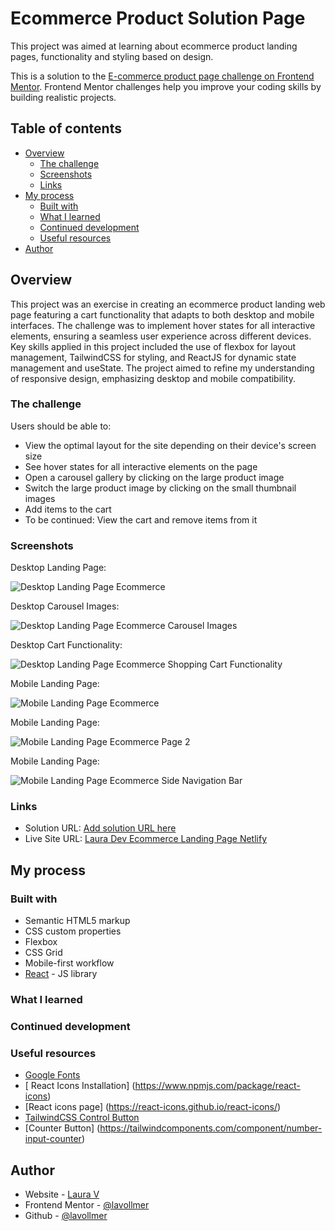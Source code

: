 # Ecommerce Product Solution Page

This project was aimed at learning about ecommerce product landing pages, functionality and styling based on design.

This is a solution to the [E-commerce product page challenge on Frontend Mentor](https://www.frontendmentor.io/challenges/ecommerce-product-page-UPsZ9MJp6). Frontend Mentor challenges help you improve your coding skills by building realistic projects.

## Table of contents

- [Overview](#overview)
  - [The challenge](#the-challenge)
  - [Screenshots](#screenshots)
  - [Links](#links)
- [My process](#my-process)
  - [Built with](#built-with)
  - [What I learned](#what-i-learned)
  - [Continued development](#continued-development)
  - [Useful resources](#useful-resources)
- [Author](#author)

## Overview

This project was an exercise in creating an ecommerce product landing web page featuring a cart functionality that adapts to both desktop and mobile interfaces. The challenge was to implement hover states for all interactive elements, ensuring a seamless user experience across different devices. Key skills applied in this project included the use of flexbox for layout management, TailwindCSS for styling, and ReactJS for dynamic state management and useState. The project aimed to refine my understanding of responsive design, emphasizing desktop and mobile compatibility.

### The challenge

Users should be able to:

- View the optimal layout for the site depending on their device's screen size
- See hover states for all interactive elements on the page
- Open a carousel gallery by clicking on the large product image
- Switch the large product image by clicking on the small thumbnail images
- Add items to the cart
- To be continued: View the cart and remove items from it

### Screenshots

Desktop Landing Page:

![Desktop Landing Page Ecommerce](./src/assets/DesktopLandingPage_Ecommerce.png)

Desktop Carousel Images:

![Desktop Landing Page Ecommerce Carousel Images](./src/assets/DesktopLandingPage_EcommerceCarousel.png)

Desktop Cart Functionality:

![Desktop Landing Page Ecommerce Shopping Cart Functionality](./src/assets/DesktopLandingPage_EcommerceCart.png)

Mobile Landing Page:

![Mobile Landing Page Ecommerce](./src/assets/MobileLandingPage_Ecommerce.png)

Mobile Landing Page:

![Mobile Landing Page Ecommerce Page 2](./src/assets/MobileLandingPage_Ecommerce2.png)

Mobile Landing Page:

![Mobile Landing Page Ecommerce Side Navigation Bar](./src/assets/MobileLandingPage_EcommerceSidenavBar.png)


### Links

- Solution URL: [Add solution URL here](https://your-solution-url.com)
- Live Site URL: [Laura Dev Ecommerce Landing Page Netlify](https://ecommercelandingpage-lauradev.netlify.app/)

## My process

### Built with

- Semantic HTML5 markup
- CSS custom properties
- Flexbox
- CSS Grid
- Mobile-first workflow
- [React](https://reactjs.org/) - JS library


### What I learned


### Continued development


### Useful resources

- [Google Fonts](https://fonts.google.com/specimen/Kumbh+Sans) 
- [ React Icons Installation] (https://www.npmjs.com/package/react-icons)
- [React icons page] (https://react-icons.github.io/react-icons/)
- [TailwindCSS Control Button](https://flowbite.com/docs/forms/number-input/)
- [Counter Button] (https://tailwindcomponents.com/component/number-input-counter)


## Author

- Website - [Laura V](www.lauradeveloper.com)
- Frontend Mentor - [@lavollmer](https://www.frontendmentor.io/profile/yourusername)
- Github - [@lavollmer](https://github.com/lavollmer)


